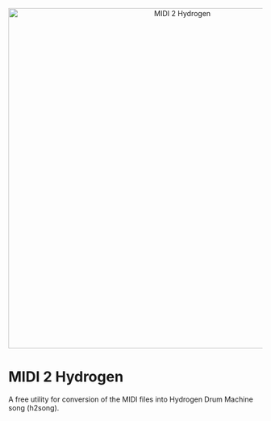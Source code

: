 <p align="center">
    <img src="https://i.ibb.co/4VXqvV9/BigLogo.png" width="674" max-width="674" alt="MIDI 2 Hydrogen" />
</p>

# MIDI 2 Hydrogen

A free utility for conversion of the MIDI files into Hydrogen Drum Machine song (h2song).
